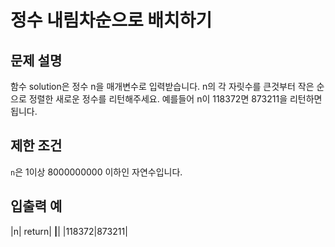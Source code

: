 # 정수 내림차순으로 배치하기

## 문제 설명

함수 solution은 정수 n을 매개변수로 입력받습니다. n의 각 자릿수를 큰것부터 작은 순으로 정렬한 새로운 정수를 리턴해주세요. 예를들어 n이 118372면 873211을 리턴하면 됩니다.


## 제한 조건
`n`은 1이상 8000000000 이하인 자연수입니다.


## 입출력 예
|n|	return|
____|____| 
|118372|873211|